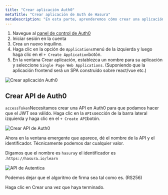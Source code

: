 ```yaml
---
title: "Crear aplicación Auth0"
metaTitle: "Crear aplicación de Auth de Hasura"
metaDescription: "En esta parte, aprenderemos cómo crear una aplicación Auth0 usando el panel de control para una aplicación Web de una sola página."
---
```


1. Navegue al [panel de control de Auth0](https://manage.auth0.com/)
2. Iniciar sesión en la cuenta
3. Crea un nuevo inquilino.
4. Haga clic en la opción de `Applications`menú de la izquierda y luego haga clic en el `+ Create Application`botón.
5. En la ventana Crear aplicación, establezca un nombre para su aplicación y seleccione `Single Page Web Applications`. (Suponiendo que la aplicación frontend será un SPA construido sobre react/vue etc.)

![Crear aplicación Auth0](https://graphql-engine-cdn.hasura.io/learn-hasura/assets/graphql-hasura/create-auth0-app.png)

## Crear API de Auth0

`accessToken`Necesitamos crear una API en Auth0 para que podamos hacer que el JWT sea válido. Haga clic en la `APIs`sección de la barra lateral izquierda y haga clic en el `+ Create API`botón.

![Crear API de Auth0](https://graphql-engine-cdn.hasura.io/learn-hasura/assets/graphql-hasura/auth0-api-create.png)

Ahora en la ventana emergente que aparece, dé el nombre de la API y el identificador. Técnicamente podemos dar cualquier valor.

Digamos que el nombre es `hasura`y el identificador es .`https://hasura.io/learn`

![API de Autentica](https://graphql-engine-cdn.hasura.io/learn-hasura/assets/graphql-hasura/auth0-api-audience.png)

Podemos dejar que el algoritmo de firma sea tal como es. (RS256)

Haga clic en Crear una vez que haya terminado.
